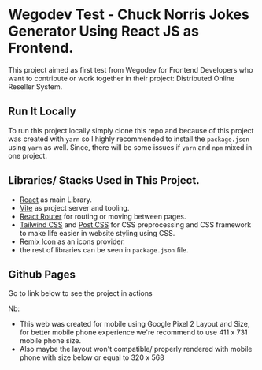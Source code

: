 # Wegodev Test - Chuck Norris Jokes Generator Using React JS as Frontend.
This project aimed as first test from Wegodev for Frontend Developers who want to contribute or work together in their project: Distributed Online Reseller System.

## Run It Locally
To run this project locally simply clone this repo and because of this project was created with `yarn` so I highly recommended to install the `package.json` using `yarn` as well.
Since, there will be some issues if `yarn` and `npm` mixed in one project.

## Libraries/ Stacks Used in This Project.
- <a href="https://reactjs.org/">React</a> as main Library.
- <a href="https://vitejs.dev">Vite</a> as project server and tooling.
- <a href="https://reactrouter.com">React Router</a> for routing or moving between pages.
- <a href="https://tailwindcss.com">Tailwind CSS</a> and <a href="https://postcss.com">Post CSS</a> for CSS preprocessing and CSS framework to make life easier in website styling using CSS.
- <a href="https://remixicon.com">Remix Icon</a> as an icons provider.
- the rest of libraries can be seen in `package.json` file.

## Github Pages
Go to link below to see the project in actions

Nb:
- This web was created for mobile using Google Pixel 2 Layout and Size, for better mobile phone experience we're recommend to use 411 x 731 mobile phone size.<br/>
- Also maybe the layout won't compatible/ properly rendered with mobile phone with size below or equal to 320 x 568